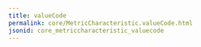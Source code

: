 ```yaml
---
title: valueCode
permalink: core/MetricCharacteristic.valueCode.html
jsonid: core_metriccharacteristic_valuecode
---
```

